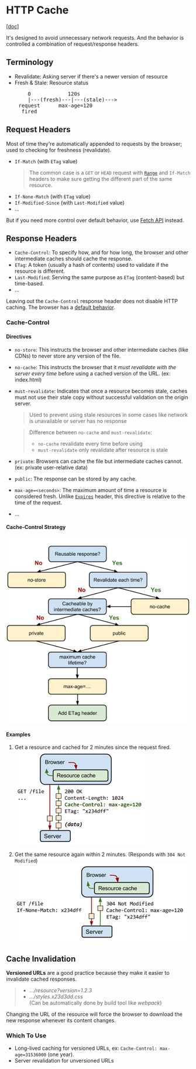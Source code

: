 # HTTP Cache
[[doc]](https://web.dev/http-cache/)

It's designed to avoid unnecessary network requests. And the behavior is controlled a combination of request/response headers.

## Terminology
- Revalidate: Asking server if there's a newer version of resource
- Fresh & Stale: Resource status
<pre>
       0            120s
       |---(fresh)---|---(stale)--->
    request      max-age=120
     fired
</pre>

## Request Headers
Most of time they're automatically appended to requests by the browser; used to checking for freshness (revalidate).
- `If-Match` (with `ETag` value)
    > The common case is a `GET` or `HEAD` request with [`Range`](https://developer.mozilla.org/en-US/docs/Web/HTTP/Headers/Range) and `If-Match` headers to make sure getting the different part of the same resource.
- `If-None-Match` (with `ETag` value)
- `If-Modified-Since` (with `Last-Modified` value)
- ...

But if you need more control over default behavior, use [Fetch API](https://developer.mozilla.org/en-US/docs/Web/API/Fetch_API) instead.

## Response Headers
- `Cache-Control`: To specify how, and for how long, the browser and other intermediate caches should cache the response.
- `ETag`: A token (usually a hash of contents) used to validate if the resource is different.
- `Last-Modified`: Serving the same purpose as `ETag` (content-based) but time-based.
- ...

Leaving out the `Cache-Control` response header does not disable HTTP caching. The browser has a [default behavior](https://www.mnot.net/blog/2017/03/16/browser-caching#heuristic-freshness).

### Cache-Control
#### Directives
- `no-store`: This instructs the browser and other intermediate caches (like CDNs) to never store any version of the file.
- `no-cache`: This instructs the browser that it *must revalidate with the server every time* before using a cached version of the URL. (ex: index.html)
- `must-revalidate`: Indicates that once a resource becomes stale, caches must not use their stale copy without successful validation on the origin server.
    > Used to prevent using stale resources in some cases like network is unavailable or server has no response

    > Difference between `no-cache` and `must-revalidate`:
    > - `no-cache` revalidate every time before using
    > - `must-revalidate` only revalidate after resource is stale
- `private`: Browsers can cache the file but intermediate caches cannot. (ex: private user-relative data)
- `public`: The response can be stored by any cache.
- `max-age=<seconds>`: The maximum amount of time a resource is considered fresh. Unlike [`Expires`](https://developer.mozilla.org/en-US/docs/Web/HTTP/Headers/Expires) header, this directive is relative to the time of the request.
- ...

#### Cache-Control Strategy
![Cache-Control Strategy](../images/cache-control.png)

#### Examples
1. Get a resource and cached for 2 minutes since the request fired.
![max-age](../images/max-age.png)

2. Get the same resource again within 2 minutes. (Responds with `304 Not Modified`)
![If-None-Match](../images/if-none-match-etag.png)

## Cache Invalidation
**Versioned URLs** are a good practice because they make it easier to invalidate cached responses.

> - *.../resource?version=1.2.3*
> - *.../styles.x23d3dd.css*  
    (Can be automatically done by build tool like *webpack*)

Changing the URL of the resource will force the browser to download the new response whenever its content changes.

### Which To Use
- Long-lived caching for versioned URLs, ex: `Cache-Control: max-age=31536000` (one year).
- Server revalidation for unversioned URLs